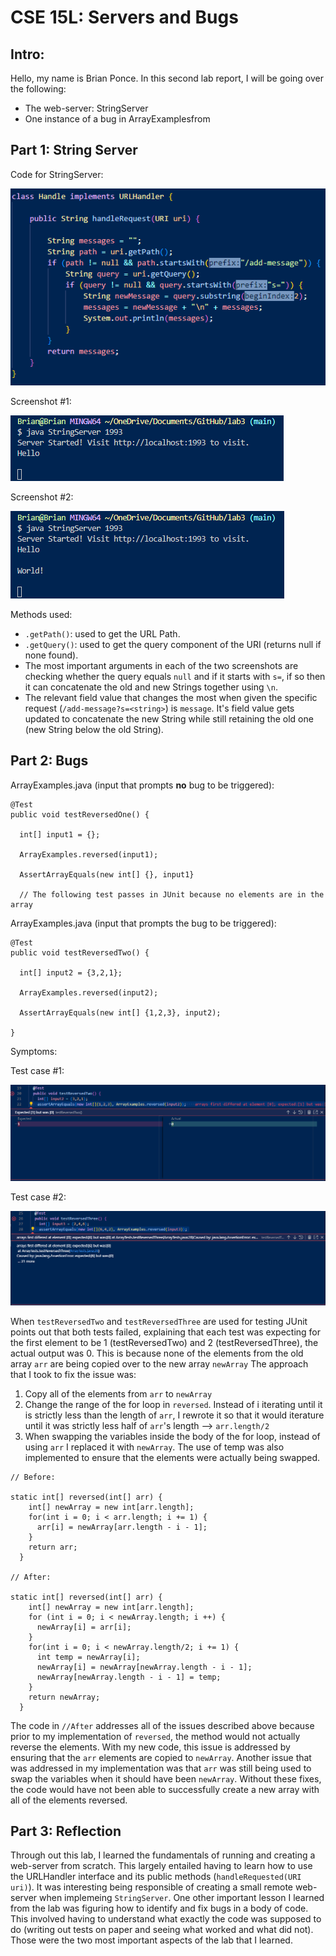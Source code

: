 # CSE 15L: Servers and Bugs

## Intro:

Hello, my name is Brian Ponce. In this second lab report, I will be going over the following:

* The web-server: StringServer
* One instance of a bug in ArrayExamplesfrom

## Part 1: String Server

Code for StringServer:

![code](https://raw.githubusercontent.com/bponce04/cse15l-lab-reports/main/StringServer%20code.png)

Screenshot #1: 

![screenshotOne](https://github.com/bponce04/cse15l-lab-reports/blob/main/sc%20One.png?raw=true)

Screenshot #2:

![screenshotTwo](https://github.com/bponce04/cse15l-lab-reports/blob/main/sc%20Two.png?raw=true)

Methods used:

* `.getPath()`: used to get the URL Path.
* `.getQuery()`: used to get the query component of the URI (returns null if none found).
*  The most important arguments in each of the two screenshots are checking whether the query equals `null` and if it starts with `s=`, if so then it can concatenate the old and new Strings together using `\n`.
*  The relevant field value that changes the most when given the specific request (`/add-message?s=<string>`) is `message`. It's field value gets updated to concatenate the new String while still retaining the old one (new String below the old String).

## Part 2: Bugs

ArrayExamples.java (input that prompts **no** bug to be triggered):

```
@Test
public void testReversedOne() {

  int[] input1 = {};
  
  ArrayExamples.reversed(input1);
  
  AssertArrayEquals(new int[] {}, input1} 
  
  // The following test passes in JUnit because no elements are in the array

```

ArrayExamples.java (input that prompts the bug to be triggered):

```
@Test
public void testReversedTwo() {

  int[] input2 = {3,2,1};
  
  ArrayExamples.reversed(input2);
  
  AssertArrayEquals(new int[] {1,2,3}, input2);
  
}
```
Symptoms:

Test case #1:

![imageOne](https://github.com/bponce04/cse15l-lab-reports/blob/main/testfailedOne.png?raw=true)

Test case #2:

![imageTwo](https://github.com/bponce04/cse15l-lab-reports/blob/main/testfailedTwo.png?raw=true)

When `testReversedTwo` and `testReversedThree` are used for testing JUnit points out that both tests failed, explaining that each test was expecting for the first element to be 1 (testReversedTwo) and 2 (testReversedThree), the actual output was 0. This is because none of the elements from the old array `arr` are being copied over to the new array `newArray` The approach that I took to fix the issue was:

1) Copy all of the elements from `arr` to `newArray` 
2) Change the range of the for loop in `reversed`. Instead of i iterating until it is strictly less than the length of `arr`, I rewrote it so that it would iterature until it was strictly less half of `arr`'s length --> `arr.length/2`
3) When swapping the variables inside the body of the for loop, instead of using `arr` I replaced it with `newArray`. The use of temp was also implemented to ensure that the elements were actually being swapped.

```
// Before:

static int[] reversed(int[] arr) {
    int[] newArray = new int[arr.length];
    for(int i = 0; i < arr.length; i += 1) {
      arr[i] = newArray[arr.length - i - 1];
    }
    return arr;
  }

// After:

static int[] reversed(int[] arr) {
    int[] newArray = new int[arr.length];
    for (int i = 0; i < newArray.length; i ++) {
      newArray[i] = arr[i];
    }
    for(int i = 0; i < newArray.length/2; i += 1) {
      int temp = newArray[i];
      newArray[i] = newArray[newArray.length - i - 1];
      newArray[newArray.length - i - 1] = temp;
    }
    return newArray;
  }
 ```
The code in `//After` addresses all of the issues described above because prior to my implementation of `reversed`, the method would not actually reverse the elements. With my new code, this issue is addressed by ensuring that the `arr` elements are copied to `newArray`. Another issue that was addressed in my implementation was that `arr` was still being used to swap the variables when it should have been `newArray`. Without these fixes, the code would have not been able to successfully create a new array with all of the elements reversed.

## Part 3: Reflection

Through out this lab, I learned the fundamentals of running and creating a web-server from scratch. This largely entailed having to learn how to use the URLHandler interface and its public methods (`handleRequested(URI uri)`). It was interesting being responsible of creating a small remote web-server when implemeing `StringServer`. One other important lesson I learned from the lab was figuring how to identify and fix bugs in a body of code. This involved having to understand what exactly the code was supposed to do (writing out tests on paper and seeing what worked and what did not). Those were the two most important aspects of the lab that I learned.
 

